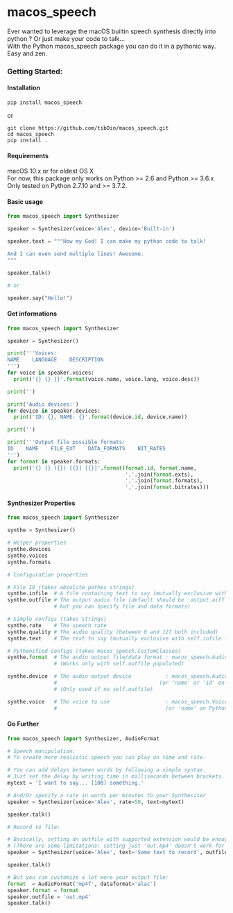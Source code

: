 # macos_speech
Ever wanted to leverage the macOS builtin speech synthesis directly into python ? Or just make your code to talk...<br>
With the Python macos_speech package you can do it in a pythonic way. Easy and zen.

### Getting Started:

#### Installation
`pip install macos_speech`

or

```
git clone https://github.com/tibOin/macos_speech.git
cd macos_speech
pip install .
```

#### Requirements
macOS 10.x or for oldest OS X <br>
For now, this package only works on Python >= 2.6 and Python >= 3.6.x <br>
Only tested on Python 2.7.10 and >= 3.7.2.

#### Basic usage
```python
from macos_speech import Synthesizer

speaker = Synthesizer(voice='Alex', device='Built-in')

speaker.text = """How my God! I can make my python code to talk!

And I can even send multiple lines! Awesome.
"""

speaker.talk()

# or

speaker.say("Hello!")
```

#### Get informations

```python
from macos_speech import Synthesizer

speaker = Synthesizer()

print('''Voices:
NAME    LANGUAGE    DESCRIPTION
''')
for voice in speaker.voices:
  print('{} {} {}'.format(voice.name, voice.lang, voice.desc))

print('')

print('Audio devices:')
for device in speaker.devices:
  print('ID: {}, NAME: {}'.format(device.id, device.name))

print('')

print('''Output file possible formats:
ID    NAME    FILE_EXT    DATA_FORMATS    BIT_RATES
''')
for format in speaker.formats:
  print('{} {} ({}) [{}] [{}]'.format(format.id, format.name,
                                      ','.join(format.exts),
                                      ','.join(format.formats),
                                      ','.join(format.bitrates)))

```

#### Synthesizer Properties
```python
from macos_speech import Synthesizer

synthe = Synthesizer()

# Helper properties
synthe.devices
synthe.voices
synthe.formats

# Configuration properties

# File IO (takes absolute pathes strings)
synthe.infile  # A file containing text to say (mutually exclusive with self.text - high priority)
synthe.outfile # The output audio file (default should be 'output.aiff'
               # but you can specify file and data formats)

# Simple configs (takes strings)
synthe.rate    # The speech rate
synthe.quality # The audio quality (between 0 and 127 both included)
synthe.text    # The text to say (mutually exclusive with self.infile - low priority)

# Pythonified configs (takes macos_speech.CustomClasses)
synthe.format  # The audio output file/data format : macos_speech.AudioFormat
               # (Works only with self.outfile populated)

synthe.device  # The audio output device           : macos_speech.AudioDevice
               #                                 (or 'name' or 'id' on Python 3)
               # (Only used if no self.outfile)

synthe.voice   # The voice to use                  : macos_speech.Voice
               #                                   (or 'name' on Python 3)
```

#### Go Further

```python
from macos_speech import Synthesizer, AudioFormat

# Speech manipulation:
# To create more realistic speech you can play on time and rate.

# You can add delays between words by following a simple syntax.
# Just set the delay by writing time in milliseconds between brackets.
mytext = 'I want to say... [100] something.'

# And/Or specify a rate in words per minutes to your Synthesiser
speaker = Synthesizer(voice='Alex', rate=50, text=mytext)

speaker.talk()

# Record to file:

# Basically, setting an outfile with supported extension would be enough to correctly encode the file.
# (There are some limitations: setting just 'out.mp4' doesn't work for example)
speaker = Synthesizer(voice='Alex', text='Some text to record', outfile='out.aac')

speaker.talk()

# But you can customize a lot more your output file:
format  = AudioFormat('mp4f', dataformat='alac')
speaker.format = format
speaker.outfile = 'out.mp4'
speaker.talk()

```
